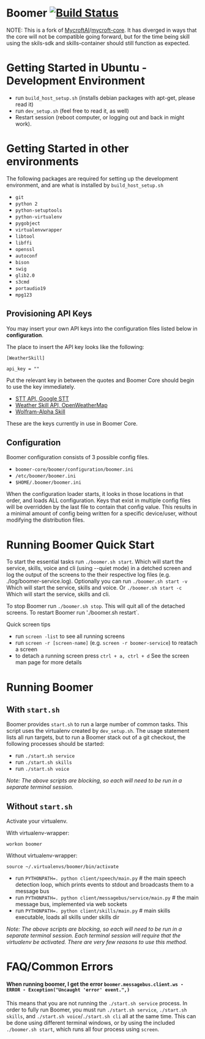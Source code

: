 Boomer [![Build Status](https://travis-ci.org/clusterfudge/boomer.svg?branch=master)](https://travis-ci.org/clusterfudge/boomer)
==========

NOTE: This is a fork of [MycroftAI](https://github.com/MycroftAI)/[mycroft-core](https://github.com/MycroftAI/mycroft-core).
It has diverged in ways that the core will not be compatible going forward, but for the time being skill using the skils-sdk and skills-container should still function as expected.

# Getting Started in Ubuntu - Development Environment
- run `build_host_setup.sh` (installs debian packages with apt-get, please read it) 
- run `dev_setup.sh` (feel free to read it, as well)
- Restart session (reboot computer, or logging out and back in might work).

# Getting Started in other environments

The following packages are required for setting up the development environment,
 and are what is installed by `build_host_setup.sh`

 - `git`
 - `python 2`
 - `python-setuptools`
 - `python-virtualenv`
 - `pygobject`
 - `virtualenvwrapper`
 - `libtool`
 - `libffi`
 - `openssl`
 - `autoconf`
 - `bison`
 - `swig`
 - `glib2.0`
 - `s3cmd`
 - `portaudio19`
 - `mpg123`

## Provisioning API Keys
You may insert your own API keys into the configuration files listed below in <b>configuration</b>.

The place to insert the API key looks like the following:

`[WeatherSkill]`

`api_key = ""`

Put the relevant key in between the quotes and Boomer Core should begin to use the key immediately.

- [STT API, Google STT](http://www.chromium.org/developers/how-tos/api-keys)
- [Weather Skill API, OpenWeatherMap](http://openweathermap.org/api)
- [Wolfram-Alpha Skill](http://products.wolframalpha.com/api/)

These are the keys currently in use in Boomer Core.

## Configuration
Boomer configuration consists of 3 possible config files.
- `boomer-core/boomer/configuration/boomer.ini`
- `/etc/boomer/boomer.ini`
- `$HOME/.boomer/boomer.ini`

When the configuration loader starts, it looks in those locations in that order, and loads ALL configuration. Keys that exist in multiple config files will be overridden by the last file to contain that config value. This results in a minimal amount of config being written for a specific device/user, without modifying the distribution files.

# Running Boomer Quick Start
To start the essential tasks run `./boomer.sh start`. Which will start the service, skills, voice and cli (using --quiet mode) in a detched screen and log the output of the screens to the their respective log files (e.g. ./log/boomer-service.log).
Optionally you can run `./boomer.sh start -v` Which will start the service, skills and voice. Or `./boomer.sh start -c` Which will start the service, skills and cli.

To stop Boomer run `./boomer.sh stop`. This will quit all of the detached screens.
To restart Boomer run './boomer.sh restart`.

Quick screen tips
- run `screen -list` to see all running screens
- run `screen -r [screen-name]` (e.g. `screen -r boomer-service`) to reatach a screen
- to detach a running screen press `ctrl + a, ctrl + d`
See the screen man page for more details 

# Running Boomer
## With `start.sh`
Boomer provides `start.sh` to run a large number of common tasks. This script uses the virtualenv created by `dev_setup.sh`. The usage statement lists all run targets, but to run a Boomer stack out of a git checkout, the following processes should be started:

- run `./start.sh service`
- run `./start.sh skills`
- run `./start.sh voice`

*Note: The above scripts are blocking, so each will need to be run in a separate terminal session.*

## Without `start.sh`

Activate your virtualenv.

With virtualenv-wrapper:
```
workon boomer
```

Without virtualenv-wrapper:
```
source ~/.virtualenvs/boomer/bin/activate
```


- run `PYTHONPATH=. python client/speech/main.py` # the main speech detection loop, which prints events to stdout and broadcasts them to a message bus
- run `PYTHONPATH=. python client/messagebus/service/main.py` # the main message bus, implemented via web sockets
- run `PYTHONPATH=. python client/skills/main.py` # main skills executable, loads all skills under skills dir

*Note: The above scripts are blocking, so each will need to be run in a separate terminal session. Each terminal session will require that the virtualenv be activated. There are very few reasons to use this method.*

# FAQ/Common Errors

#### When running boomer, I get the error `boomer.messagebus.client.ws - ERROR - Exception("Uncaught 'error' event.",)`

This means that you are not running the `./start.sh service` process. In order to fully run Boomer, you must run `./start.sh service`, `./start.sh skills`, and `./start.sh voice`/`./start.sh cli` all at the same time. This can be done using different terminal windows, or by using the included `./boomer.sh start`, which runs all four process using `screen`.
